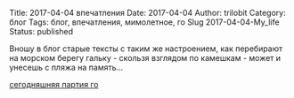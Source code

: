 ﻿Title: 2017-04-04 впечатления
Date: 2017-04-04 
Author: trilobit
Category: блог
Tags: блог, впечатления, мимолетное, го
Slug 2017-04-04-My_life
Status: published

Вношу в блог старые тексты с таким же настроением, как перебирают на морском берегу гальку - 
скользя взглядом по камешкам - может и унесешь с пляжа на память...

[сегодняшняя партия го](http://eidogo.com/#url:http://raw.githubusercontent.com/zztrilobit/zztrilobit.github.io/master/sgf/04.04.2017_12_50.sgf)
